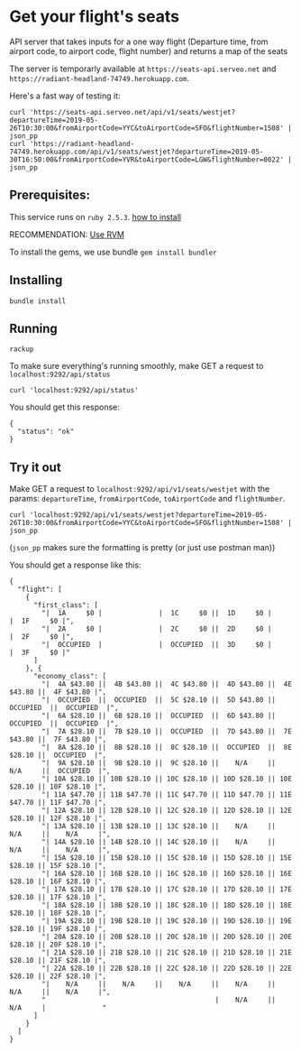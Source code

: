 # Get your flight's seats

API server that takes inputs for a one way flight (Departure time, from airport code, to airport code, flight number) and returns a map of the seats

The server is temporarly available at `https://seats-api.serveo.net` and `https://radiant-headland-74749.herokuapp.com`.

Here's a fast way of testing it:
```
curl 'https://seats-api.serveo.net/api/v1/seats/westjet?departureTime=2019-05-26T10:30:00&fromAirportCode=YYC&toAirportCode=SFO&flightNumber=1508' | json_pp
curl 'https://radiant-headland-74749.herokuapp.com/api/v1/seats/westjet?departureTime=2019-05-30T16:50:00&fromAirportCode=YVR&toAirportCode=LGW&flightNumber=0022' | json_pp
```

## Prerequisites:
This service runs on `ruby 2.5.3`.
[how to install](https://www.ruby-lang.org/es/documentation/installation/)

RECOMMENDATION: [Use RVM](https://rvm.io/rvm/install())

To install the gems, we use bundle
```gem install bundler```

## Installing
```bundle install```

## Running
```rackup```

To make sure everything's running smoothly, make GET a request to `localhost:9292/api/status`

```
curl 'localhost:9292/api/status'
```

You should get this response:
```
{
  "status": "ok"
}
```

## Try it out
Make GET a request to `localhost:9292/api/v1/seats/westjet` with the params: `departureTime`, `fromAirportCode`, `toAirportCode` and `flightNumber`.

```
curl 'localhost:9292/api/v1/seats/westjet?departureTime=2019-05-26T10:30:00&fromAirportCode=YYC&toAirportCode=SFO&flightNumber=1508' | json_pp
```
(`json_pp` makes sure the formatting is pretty (or just use postman man))

You should get a response like this:

```
{
  "flight": [
    {
      "first_class": [
        "|  1A     $0 |              |  1C     $0 ||  1D     $0 |              |  1F     $0 |",
        "|  2A     $0 |              |  2C     $0 ||  2D     $0 |              |  2F     $0 |",
        "|  OCCUPIED  |              |  OCCUPIED  ||  3D     $0 |              |  3F     $0 |"
      ]
    }, {
      "economy_class": [
        "|  4A $43.80 ||  4B $43.80 ||  4C $43.80 ||  4D $43.80 ||  4E $43.80 ||  4F $43.80 |",
        "|  OCCUPIED  ||  OCCUPIED  ||  5C $28.10 ||  5D $43.80 ||  OCCUPIED  ||  OCCUPIED  |",
        "|  6A $28.10 ||  6B $28.10 ||  OCCUPIED  ||  6D $43.80 ||  OCCUPIED  ||  OCCUPIED  |",
        "|  7A $28.10 ||  7B $28.10 ||  OCCUPIED  ||  7D $43.80 ||  7E $43.80 ||  7F $43.80 |",
        "|  8A $28.10 ||  8B $28.10 ||  8C $28.10 ||  OCCUPIED  ||  8E $28.10 ||  OCCUPIED  |",
        "|  9A $28.10 ||  9B $28.10 ||  9C $28.10 ||    N/A     ||    N/A     ||  OCCUPIED  |",
        "| 10A $28.10 || 10B $28.10 || 10C $28.10 || 10D $28.10 || 10E $28.10 || 10F $28.10 |",
        "| 11A $47.70 || 11B $47.70 || 11C $47.70 || 11D $47.70 || 11E $47.70 || 11F $47.70 |",
        "| 12A $28.10 || 12B $28.10 || 12C $28.10 || 12D $28.10 || 12E $28.10 || 12F $28.10 |",
        "| 13A $28.10 || 13B $28.10 || 13C $28.10 ||    N/A     ||    N/A     ||    N/A     |",
        "| 14A $28.10 || 14B $28.10 || 14C $28.10 ||    N/A     ||    N/A     ||    N/A     |",
        "| 15A $28.10 || 15B $28.10 || 15C $28.10 || 15D $28.10 || 15E $28.10 || 15F $28.10 |",
        "| 16A $28.10 || 16B $28.10 || 16C $28.10 || 16D $28.10 || 16E $28.10 || 16F $28.10 |",
        "| 17A $28.10 || 17B $28.10 || 17C $28.10 || 17D $28.10 || 17E $28.10 || 17F $28.10 |",
        "| 18A $28.10 || 18B $28.10 || 18C $28.10 || 18D $28.10 || 18E $28.10 || 18F $28.10 |",
        "| 19A $28.10 || 19B $28.10 || 19C $28.10 || 19D $28.10 || 19E $28.10 || 19F $28.10 |",
        "| 20A $28.10 || 20B $28.10 || 20C $28.10 || 20D $28.10 || 20E $28.10 || 20F $28.10 |",
        "| 21A $28.10 || 21B $28.10 || 21C $28.10 || 21D $28.10 || 21E $28.10 || 21F $28.10 |",
        "| 22A $28.10 || 22B $28.10 || 22C $28.10 || 22D $28.10 || 22E $28.10 || 22F $28.10 |",
        "|    N/A     ||    N/A     ||    N/A     ||    N/A     ||    N/A     ||    N/A     |",
        "                                          |    N/A     ||    N/A     |              "
      ]
    }
  ]
}
```
